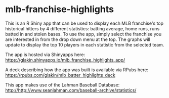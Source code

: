 # mlb-franchise-highlights
This is an R Shiny app that can be used to display each MLB franchise's top historical hitters by 4 different statistics: batting average, home runs, runs batted in and stolen bases. To use the app, simply select the franchise you are interested in from the drop down menu at the top. The graphs will update to display the top 10 players in each statistic from the selected team.

The app is hosted via Shinyapps here: <https://glakin.shinyapps.io/mlb_franchise_highlights_app/>

A deck describing how the app was built is available via RPubs here: <https://rpubs.com/glakin/mlb_batter_highlights_deck>

This app makes use of the Lahman Baseball Database: <http://http://www.seanlahman.com/baseball-archive/statistics/>
